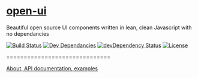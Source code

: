 [open-ui](http://www.ouijs.org)
=======

Beautiful open source UI components written in lean, clean Javascript with no dependancies

[![Build Status](https://img.shields.io/travis/open-ui/open-ui.svg?style=flat-square)](https://travis-ci.org/open-ui/open-ui)
[![Dev Dependancies](https://img.shields.io/david/open-ui/open-ui.svg?style=flat-square)](https://david-dm.org/open-ui/open-ui)
[![devDependency Status](https://img.shields.io/david/dev/open-ui/open-ui.svg?style=flat-square)](https://david-dm.org/open-ui/open-ui#info=devDependencies)
[![License](http://img.shields.io/badge/license-MIT-green.svg?style=flat-square)](https://github.com/open-ui/open-ui/blob/master/LICENSE-MIT.md)


==============================

[About, API documentation, examples](http://www.ouijs.org)
